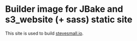 # Builder image for JBake and s3_website (+ sass) static site

This site is used to build [stevesmall.io](https://stevesmall.io).
